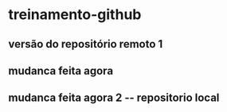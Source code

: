 # treinamento-github

## versão do repositório remoto 1

## mudanca feita agora

## mudanca feita agora 2 -- repositorio local
